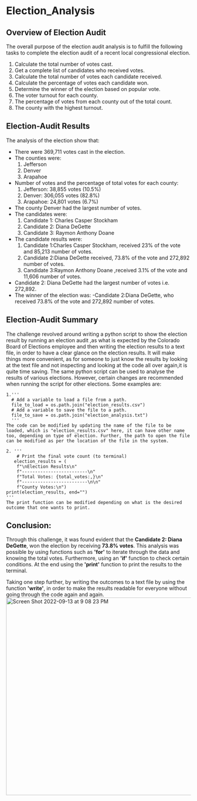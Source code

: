 # Election_Analysis

## Overview of Election Audit
The overall purpose of the election audit analysis is to fulfill the following tasks to complete the election audit of a recent local congressional election.

1. Calculate the total number of votes cast.
2. Get a complete list of candidates who received votes.
3. Calculate the total number of votes each candidate received.
4. Calculate the percentage of votes each candidate won.
5. Determine the winner of the election based on popular vote.
6. The voter turnout for each county.
7. The percentage of votes from each county out of the total count.
8. The county with the highest turnout.

## Election-Audit Results

The analysis of the election show that:
* There were 369,711 votes cast in the election.
* The counties were:
    1. Jefferson
    2. Denver
    3. Arapahoe
* Number of votes and the percentage of total votes for each county:
    1. Jefferson: 38,855 votes (10.5%)
    2. Denver: 306,055 votes (82.8%)
    3. Arapahoe: 24,801 votes (6.7%)
* The county Denver had the largest number of votes.
* The candidates were:
    1. Candidate 1: Charles Casper Stockham
    2. Candidate 2: Diana DeGette
    3. Candidate 3: Raymon Anthony Doane
* The candidate results were:
    1. Candidate 1:Charles Casper Stockham, received 23% of the vote and 85,213 number of votes.
    2. Candidate 2:Diana DeGette received, 73.8% of the vote and 272,892 number of votes.
    3. Candidate 3:Raymon Anthony Doane ,received 3.1% of the vote and 11,606 number of votes.
* Candidate 2: Diana DeGette had the largest number of votes i.e. 272,892.
* The winner of the election was:
    -Candidate 2:Diana DeGette, who received 73.8% of the vote and 272,892 number of votes.

## Election-Audit Summary
The challenge revolved around writing a python script to show the election result by running an election audit ,as what is expected by the Colorado Board of Elections employee and then writing the election results to a text file, in order to have a clear glance on the election results. It will make things more convenient, as for someone to just know the results by looking at the text file and not inspecting and looking at the code all over again,it is quite time saving. 
The same python script can be used to analyse the results of various elections.
However, certain changes are recommended when running the script for other elections. Some examples are:
    
    1.'''
      # Add a variable to load a file from a path.
      file_to_load = os.path.join("election_results.csv")
      # Add a variable to save the file to a path.
      file_to_save = os.path.join("election_analysis.txt")
      '''
    The code can be modified by updating the name of the file to be loaded, which is "election_results.csv" here, it can have other name too, depending on type of election. Further, the path to open the file can be modified as per the location of the file in the system.

    2. '''
        # Print the final vote count (to terminal)
       election_results = (
        f"\nElection Results\n"
        f"-------------------------\n"
        f"Total Votes: {total_votes:,}\n"
        f"-------------------------\n\n"
        f"County Votes:\n")
    print(election_results, end="")
    '''
    The print function can be modified depending on what is the desired outcome that one wants to print.

## Conclusion:
Through this challenge, it was found evident that the **Candidate 2: Diana DeGette**, won the election by receiving **73.8% votes**. This analysis was possible by using functions such as **'for'** to iterate through the data and knowing the total votes. Furthermore, using an **'if'** function to check certain conditions. At the end using the **'print'** function to print the results to the terminal. 

Taking one step further, by writing the outcomes to a text file by using the function **'write'**, in order to make the results readable for everyone without going through the code again and again.
<img width="539" alt="Screen Shot 2022-09-13 at 9 08 23 PM" src="https://user-images.githubusercontent.com/111387025/190036347-ed368f3c-0ccf-413c-803f-d169faf5ae25.png">
